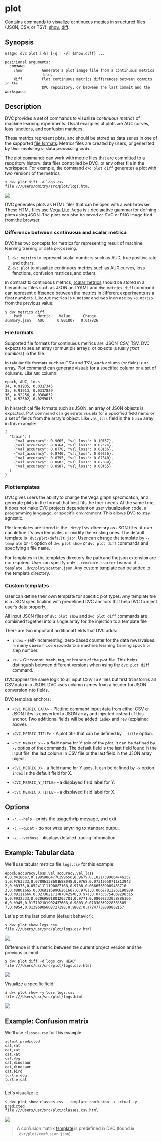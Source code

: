 # plot

Contains commands to visualize continuous metrics in structured files (JSON,
CSV, or TSV): [show](/doc/command-reference/plot/show),
[diff](/doc/command-reference/plot/diff).

## Synopsis

```usage
usage: dvc plot [-h] [-q | -v] {show,diff} ...

positional arguments:
  COMMAND
    show         Generate a plot image file from a continuous metrics
                 file.
    diff         Plot continuous metrics differences between commits in the
                 DVC repository, or between the last commit and the workspace.
```

## Description

DVC provides a set of commands to visualize _continuous metrics_ of machine
learning experiments. Usual examples of plots are AUC curves, loss functions,
and confusion matrices.

These metrics represent plots, and should be stored as data series in one of the
supported [file formats](#file-formats). Metrics files are created by users, or
generated by their modeling or data processing code.

The plot commands can work with metric files that are committed to a repository
history, data files controlled by DVC, or any other file in the
<abbr>workspace</abbr>. For example, the command `dvc plot diff` generates a
plot with two versions of the metrics:

```dvc
$ dvc plot diff -d logs.csv
file:///Users/dmitry/src/plot/logs.html
```

![](/img/plot_auc.svg)

DVC generates plots as HTML files that can be open with a web browser. These
HTML files use [Vega-Lite](https://vega.github.io/vega-lite/). Vega is a
declarative grammar for defining plots using JSON. The plots can also be saved
as SVG or PNG image filed from the browser.

### Difference between continuous and scalar metrics

DVC has two concepts for metrics for representing result of machine learning
training or data processing:

1. `dvc metrics` to represent scalar numbers such as AUC, true positive rate and
   others.
2. `dvc plot` to visualize continuous metrics such as AUC curves, loss
   functions, confusion matrices, and others.

In contrast to continuous metrics,
[scalar metrics](/doc/command-reference/metrics) should be stored in a
hierarchical files such as JSON and YAML and `dvc metrics diff` command can
represent difference between the metrics in different experiments as a float
numbers. Like `AUC` metrics is `0.801807` and was increase by `+0.037826` from
the previous value:

```dvc
$ dvc metrics diff
    Path       Metric    Value      Change
summary.json   AUC      0.801807   0.037826
```

### File formats

Supported file formats for continuous metrics are: JSON, CSV, TSV. DVC expects
to see an array (or multiple arrays) of objects (usually _float numbers_) in the
file.

In tabular file formats such as CSV and TSV, each column (or field) is an array.
Plot command can generate visuals for a specified column or a set of columns.
Like `AUC` column:

```
epoch, AUC, loss
34, 0.91935, 0.0317345
35, 0.91913, 0.0317829
36, 0.92256, 0.0304632
37, 0.92302, 0.0299015
```

In hierarchical file formats such as JSON, an array of JSON objects is expected.
Plot command can generate visuals for a specified field name or a set of fields
from the array's object. Like `val_loss` field in the `train` array in this
example:

```
{
  "train": [
    {"val_accuracy": 0.9665, "val_loss": 0.10757},
    {"val_accuracy": 0.9764, "val_loss": 0.07324},
    {"val_accuracy": 0.8770, "val_loss": 0.08136},
    {"val_accuracy": 0.8740, "val_loss": 0.09026},
    {"val_accuracy": 0.8795, "val_loss": 0.07640},
    {"val_accuracy": 0.8803, "val_loss": 0.07608},
    {"val_accuracy": 0.8987, "val_loss": 0.08455}
  ]
}
```

### Plot templates

DVC gives users the ability to change the Vega graph specification, and generate
plots in the format that best fits the their needs. At the same time, it does
not make <abbr>DVC projects</abbr> dependent on user visualization code, a
programming language, or specific environment. This allows DVC to stay agnostic.

Plot templates are stored in the `.dvc/plot/` directory as JSON files. A user
can define it's own templates or modify the existing ones. The default template
is `.dvc/plot/default.json`. User can change the template by `--template` or
`-t` option of `dvc plot show` or `dvc plot diff` commands and specifying a file
name.

For templates in the templates directory the path and the json extension are not
required. User can specify only `--template scatter` instead of
`--template .dvc/plot/scatter.json`. Any custom template can be added to the
template directory.

### Custom templates

User can define their own template for specific plot types. Any template file is
a JSON specification with predefined DVC anchors that help DVC to inject user's
data properly.

All input JSON files of `dvc plot show` and `dvc plot diff` commands are
combined together into a single array for the injection to a template file.

There are two important additional fields that DVC adds:

- `index` - self-incrementing, zero-based counter for the data rows/values. In
  many cases it corresponds to a machine learning training epoch or step number.

- `rev` - Git commit hash, tag, or branch of the plot file. This helps
  distinguish between different versions when using the `dvc plot diff` command.

DVC applies the same logic to all input CSV/TSV files but first transforms all
CSV data into JSON. DVC uses column names from a header for JSON conversion into
fields.

DVC template anchors:

- `<DVC_METRIC_DATA>` - Plotting command input data from either CSV or JSON
  files is converted to JSON array and injected instead of this anchor. Two
  additional fields will be added: `index` and `rev` (explained above).

- `<DVC_METRIC_TITLE>` - A plot title that can be defined by `--title` option.

- `<DVC_METRIC_Y>` - a field name for Y axis of the plot. It can be defined by
  `-y` option of the commands. The default field is the last field found in the
  input file: the last column in CSV file or the last field in the JSON array
  object.

- `<DVC_METRIC_X>` - a field name for Y axes. It can be defined by `-x` option.
  `index` is the default field for X.

- `<DVC_METRIC_Y_TITLE>` - a displayed field label for Y.

- `<DVC_METRIC_X_TITLE>` - a displayed field label for X.

## Options

- `-h`, `--help` - prints the usage/help message, and exit.

- `-q`, `--quiet` - do not write anything to standard output.

- `-v`, `--verbose` - displays detailed tracing information.

## Example: Tabular data

We'll use tabular metrics file `logs.csv` for this example:

```
epoch,accuracy,loss,val_accuracy,val_loss
0,0.9418667,0.19958884770199656,0.9679,0.10217399864746257
1,0.9763333,0.07896138601688048,0.9768,0.07310650711813942
2,0.98375,0.05241111190887168,0.9788,0.06665669009438716
3,0.98801666,0.03681169906261687,0.9781,0.06697812260198989
4,0.99111664,0.027362171787042946,0.978,0.07385754839298315
5,0.9932333,0.02069501801203781,0.9771,0.08009233058886166
6,0.9945,0.017702101902437668,0.9803,0.07830339228538505
7,0.9954,0.01396906608727198,0.9802,0.07247738889862157
```

Let's plot the last column (default behavior):

```dvc
$ dvc plot show logs.csv
file:///Users/usr/src/plot/logs.csv.html
```

![](/img/plot_show.svg)

Difference in this metric between the current project version and the previous
commit:

```dvc
$ dvc plot diff -d logs.csv HEAD^
file:///Users/usr/src/plot/logs.csv.html
```

![](/img/plot_diff.svg)

Visualize a specific field:

```dvc
$ dvc plot show -y loss logs.csv
file:///Users/usr/src/plot/logs.html
```

![](/img/plot_show_field.svg)

## Example: Confusion matrix

We'll use `classes.csv` for this example:

```csv
actual,predicted
cat,cat
cat,cat
cat,cat
cat,dog
cat,dinosaur
cat,dinosaur
cat,bird
turtle,dog
turtle,cat
...
```

Let's visualize it:

```dvc
$ dvc plot show classes.csv --template confusion -x actual -y predicted
file:///Users/usr/src/plot/classes.csv.html
```

![](/img/plot_show_confusion.svg)

> A confusion matrix [template](/doc/command-reference/plot#plot-templates) is
> predefined in DVC (found in `.dvc/plot/confusion.json`).
